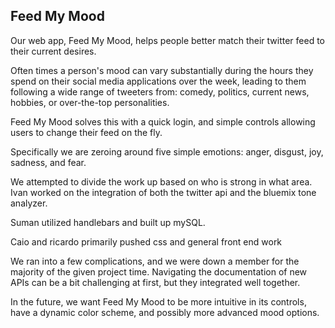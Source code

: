 ## Feed My Mood

Our web app, Feed My Mood, helps people better match their twitter feed to their current desires.

Often times a person's mood can vary substantially during the hours they spend on their social media applications over the week, leading to them following a wide range of tweeters from: comedy, politics, current news, hobbies, or over-the-top personalities.

Feed My Mood solves this with a quick login, and simple controls allowing users to change their feed on the fly.

Specifically we are zeroing around five simple emotions: anger, disgust, joy, sadness, and fear.

We attempted to divide the work up based on who is strong in what area.
Ivan worked on the integration of both the twitter api and the bluemix tone analyzer.

Suman utilized handlebars and built up mySQL.

Caio and ricardo primarily pushed css and general front end work

We ran into a few complications, and we were down a member for the majority of the given project time. Navigating the documentation of new APIs can be a bit challenging at first, but they integrated well together.

In the future, we want Feed My Mood to be more intuitive in its controls, have a dynamic color scheme, and possibly more advanced mood options.
